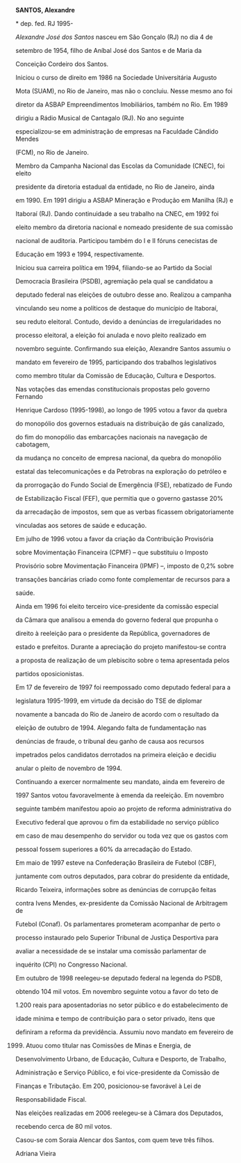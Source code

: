 **SANTOS, Alexandre**



\* dep. fed. RJ 1995-



*Alexandre José dos Santos* nasceu em São Gonçalo (RJ) no dia 4 de

setembro de 1954, filho de Aníbal José dos Santos e de Maria da

Conceição Cordeiro dos Santos.



Iniciou o curso de direito em 1986 na Sociedade Universitária Augusto

Mota (SUAM), no Rio de Janeiro, mas não o concluiu. Nesse mesmo ano foi

diretor da ASBAP Empreendimentos Imobiliários, também no Rio. Em 1989

dirigiu a Rádio Musical de Cantagalo (RJ). No ano seguinte

especializou-se em administração de empresas na Faculdade Cândido Mendes

(FCM), no Rio de Janeiro.



Membro da Campanha Nacional das Escolas da Comunidade (CNEC), foi eleito

presidente da diretoria estadual da entidade, no Rio de Janeiro, ainda

em 1990. Em 1991 dirigiu a ASBAP Mineração e Produção em Manilha (RJ) e

Itaboraí (RJ). Dando continuidade a seu trabalho na CNEC, em 1992 foi

eleito membro da diretoria nacional e nomeado presidente de sua comissão

nacional de auditoria. Participou também do I e II fóruns cenecistas de

Educação em 1993 e 1994, respectivamente.



Iniciou sua carreira política em 1994, filiando-se ao Partido da Social

Democracia Brasileira (PSDB), agremiação pela qual se candidatou a

deputado federal nas eleições de outubro desse ano. Realizou a campanha

vinculando seu nome a políticos de destaque do município de Itaboraí,

seu reduto eleitoral. Contudo, devido a denúncias de irregularidades no

processo eleitoral, a eleição foi anulada e novo pleito realizado em

novembro seguinte. Confirmando sua eleição, Alexandre Santos assumiu o

mandato em fevereiro de 1995, participando dos trabalhos legislativos

como membro titular da Comissão de Educação, Cultura e Desportos.



Nas votações das emendas constitucionais propostas pelo governo Fernando

Henrique Cardoso (1995-1998), ao longo de 1995 votou a favor da quebra

do monopólio dos governos estaduais na distribuição de gás canalizado,

do fim do monopólio das embarcações nacionais na navegação de cabotagem,

da mudança no conceito de empresa nacional, da quebra do monopólio

estatal das telecomunicações e da Petrobras na exploração do petróleo e

da prorrogação do Fundo Social de Emergência (FSE), rebatizado de Fundo

de Estabilização Fiscal (FEF), que permitia que o governo gastasse 20%

da arrecadação de impostos, sem que as verbas ficassem obrigatoriamente

vinculadas aos setores de saúde e educação.



Em julho de 1996 votou a favor da criação da Contribuição Provisória

sobre Movimentação Financeira (CPMF) – que substituiu o Imposto

Provisório sobre Movimentação Financeira (IPMF) –, imposto de 0,2% sobre

transações bancárias criado como fonte complementar de recursos para a

saúde.



Ainda em 1996 foi eleito terceiro vice-presidente da comissão especial

da Câmara que analisou a emenda do governo federal que propunha o

direito à reeleição para o presidente da República, governadores de

estado e prefeitos. Durante a apreciação do projeto manifestou-se contra

a proposta de realização de um plebiscito sobre o tema apresentada pelos

partidos oposicionistas.



Em 17 de fevereiro de 1997 foi reempossado como deputado federal para a

legislatura 1995-1999, em virtude da decisão do TSE de diplomar

novamente a bancada do Rio de Janeiro de acordo com o resultado da

eleição de outubro de 1994. Alegando falta de fundamentação nas

denúncias de fraude, o tribunal deu ganho de causa aos recursos

impetrados pelos candidatos derrotados na primeira eleição e decidiu

anular o pleito de novembro de 1994.



Continuando a exercer normalmente seu mandato, ainda em fevereiro de

1997 Santos votou favoravelmente à emenda da reeleição. Em novembro

seguinte também manifestou apoio ao projeto de reforma administrativa do

Executivo federal que aprovou o fim da estabilidade no serviço público

em caso de mau desempenho do servidor ou toda vez que os gastos com

pessoal fossem superiores a 60% da arrecadação do Estado.



Em maio de 1997 esteve na Confederação Brasileira de Futebol (CBF),

juntamente com outros deputados, para cobrar do presidente da entidade,

Ricardo Teixeira, informações sobre as denúncias de corrupção feitas

contra Ivens Mendes, ex-presidente da Comissão Nacional de Arbitragem de

Futebol (Conaf). Os parlamentares prometeram acompanhar de perto o

processo instaurado pelo Superior Tribunal de Justiça Desportiva para

avaliar a necessidade de se instalar uma comissão parlamentar de

inquérito (CPI) no Congresso Nacional.



Em outubro de 1998 reelegeu-se deputado federal na legenda do PSDB,

obtendo 104 mil votos. Em novembro seguinte votou a favor do teto de

1.200 reais para aposentadorias no setor público e do estabelecimento de

idade mínima e tempo de contribuição para o setor privado, itens que

definiram a reforma da previdência. Assumiu novo mandato em fevereiro de

1999. Atuou como titular nas Comissões de Minas e Energia, de

Desenvolvimento Urbano, de Educação, Cultura e Desporto, de Trabalho,

Administração e Serviço Público, e foi vice-presidente da Comissão de

Finanças e Tributação. Em 200, posicionou-se favorável à Lei de

Responsabilidade Fiscal.



Nas eleições realizadas em 2006 reelegeu-se à Câmara dos Deputados,

recebendo cerca de 80 mil votos.



Casou-se com Soraia Alencar dos Santos, com quem teve três filhos.



Adriana Vieira



